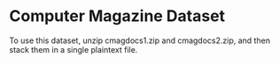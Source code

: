# Computer Magazine Dataset

To use this dataset, unzip cmagdocs1.zip and cmagdocs2.zip, and then stack them in a single plaintext file.